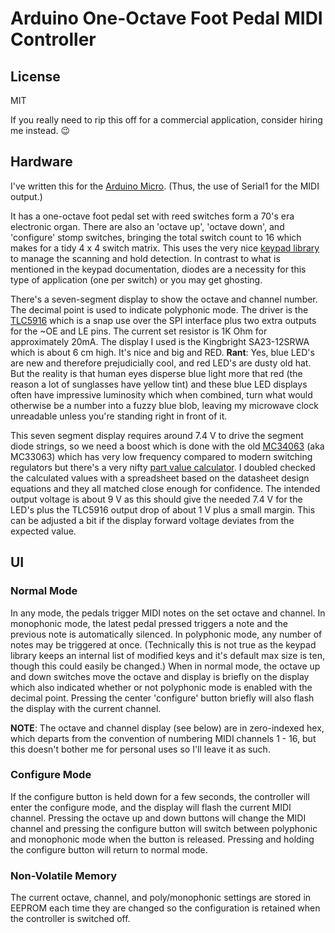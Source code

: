 # Arduino One-Octave Foot Pedal MIDI Controller

## License

MIT

If you really need to rip this off for a commercial application, consider hiring me instead. :wink:

## Hardware 

I've written this for the [Arduino Micro](http://arduino.cc/en/Main/ArduinoBoardMicro). 
(Thus, the use of Serial1 for the MIDI output.) 

It has a one-octave foot pedal set 
with reed switches form a 70's era electronic organ. There are also an 'octave up', 'octave down', 
and 'configure' stomp switches, bringing the total switch count to 16 which makes for a tidy 4 x 4 
switch matrix. This uses the very nice [keypad library](http://playground.arduino.cc/Code/Keypad)
to manage the scanning and hold detection. In contrast to what is mentioned in the keypad 
documentation, diodes are a necessity for this type of application (one per switch) or you may get ghosting. 

There's a seven-segment display to show the octave and channel number. 
The decimal point is used to indicate polyphonic mode. 
The driver is the [TLC5916](http://www.ti.com/product/tlc5916) which is a snap use over the SPI interface 
plus two extra outputs for the ~OE and LE pins. The current set resistor is 1K Ohm for approximately 20mA. 
The display I used is the Kingbright SA23-12SRWA which is about 6 cm high. It's nice and big and RED. 
**Rant**: Yes, blue LED's are new and therefore prejudicially cool, and red LED's are dusty old hat. 
But the reality 
is that human eyes disperse blue light more that red (the reason a lot of sunglasses have yellow tint) 
and these blue LED displays often have impressive 
luminosity which when combined, turn what would otherwise be a number into a fuzzy blue blob, 
leaving my 
microwave clock unreadable unless you're standing right in front of it. 

This seven segment display requires around 7.4 V to drive the segment diode strings, 
so we need a boost which is 
done with the old [MC34063](http://www.ti.com/product/mc34063a) (aka MC33063) 
which has very low frequency compared to modern switching regulators but there's a 
very nifty [part value calculator](http://www.nomad.ee/micros/mc34063a/). 
I doubled checked the calculated values with a spreadsheet based 
on the datasheet design equations and they all matched close enough for confidence. The intended output
voltage is about 9 V as this should give the needed 7.4 V for the LED's plus the TLC5916 output drop of 
about 1 V plus a small margin. This can be adjusted a bit if the display forward voltage deviates from 
the expected value. 

## UI

### Normal Mode

In any mode, the pedals trigger MIDI notes on the set octave and channel. In monophonic mode, the latest
pedal pressed triggers a note and the previous note is automatically silenced. In polyphonic mode, any 
number of notes may be triggered at once. (Technically this is not true as the keypad library keeps an
internal list of modified keys and it's default max size is ten, though this could easily be changed.) 
When in normal mode, the octave up and down switches move the octave and display is briefly on the 
display which also indicated whether or not polyphonic mode is enabled with the decimal point. 
Pressing the center 'configure' button briefly will also flash the display with the current channel.

**NOTE**: The octave and channel display (see below) are in zero-indexed hex, 
which departs from the convention of numbering MIDI channels 1 - 16, but this doesn't bother me
for personal uses so I'll leave it as such. 

### Configure Mode

If the configure button is held down for a few seconds, the controller will enter the configure mode, and the 
display will flash the current MIDI channel. Pressing the octave up and down buttons will change the 
MIDI channel and pressing the configure button will switch between polyphonic and monophonic mode
when the button is released. 
Pressing and holding the configure button will return to normal mode. 

### Non-Volatile Memory 

The current octave, channel, and poly/monophonic settings are stored in EEPROM each time they are
changed so the configuration is retained when the controller is switched off. 
